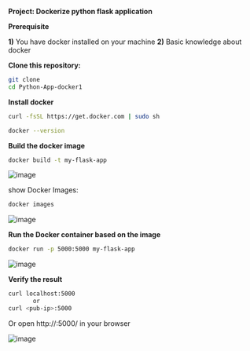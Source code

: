 **Project: Dockerize python flask application**

**Prerequisite**

**1)** You have docker installed on your machine
**2)** Basic knowledge about docker

**Clone this repository:**

```bash
git clone
cd Python-App-docker1
```

**Install docker**

```bash
curl -fsSL https://get.docker.com | sudo sh

docker --version
```

**Build the docker image**

```bash
docker build -t my-flask-app 
```

![image](https://github.com/user-attachments/assets/417e3025-5182-4521-861a-483dd631eef4)

show Docker Images:
```bash
docker images
```

![image](https://github.com/user-attachments/assets/77517a20-1323-42ff-a525-61aa4625d79d)



**Run the Docker container based on the image**

```bash
docker run -p 5000:5000 my-flask-app
```

![image](https://github.com/user-attachments/assets/7c6e7bc0-8a00-4860-bcdd-3f94339dbdeb)


**Verify the result**

```bash
curl localhost:5000
       or
curl <pub-ip>:5000
```
Or open http://<pub-ip>:5000/ in your browser

![image](https://github.com/user-attachments/assets/4380cec7-ff63-4e66-adc1-b71c74afaf46)






